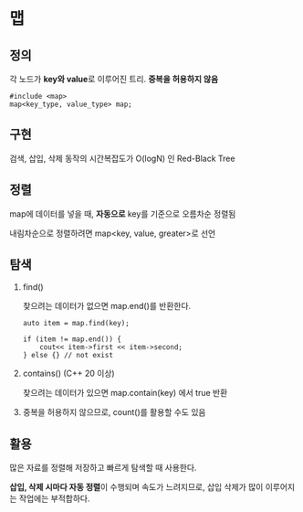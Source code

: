 # 맵
## 정의
각 노드가 **key와 value**로 이루어진 트리. **중복을 허용하지 않음**

    #include <map>
    map<key_type, value_type> map;

## 구현
검색, 삽입, 삭제 동작의 시간복잡도가 O(logN) 인 Red-Black Tree


## 정렬
map에 데이터를 넣을 때, **자동으로** key를 기준으로 오름차순 정렬됨

내림차순으로 정렬하려면 map<key, value, greater>로 선언

## 탐색
1. find()

    찾으려는 데이터가 없으면 map.end()를 반환한다.

    ```
    auto item = map.find(key);

    if (item != map.end()) {
        cout<< item->first << item->second;
    } else {} // not exist
    ```
2. contains() (C++ 20 이상)

    찾으려는 데이터가 있으면 map.contain(key) 에서 true 반환

3. 중복을 허용하지 않으므로, count()를 활용할 수도 있음
    


## 활용
많은 자료를 정렬해 저장하고 빠르게 탐색할 때 사용한다.

**삽입, 삭제 시마다 자동 정렬**이 수행되며 속도가 느려지므로, 삽입 삭제가 많이 이루어지는 작업에는 부적합하다.